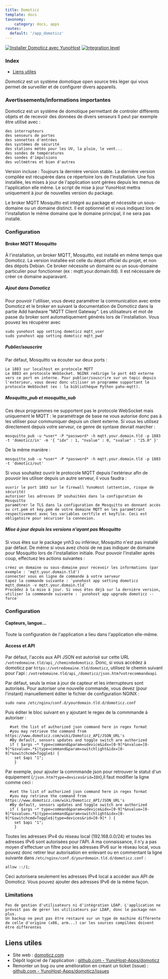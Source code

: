 ```yaml
---
title: Domoticz
template: docs
taxonomy:
    category: docs, apps
routes:
  default: '/app_domoticz'
---
```


[![Installer Domoticz avec YunoHost](https://install-app.yunohost.org/install-with-yunohost.svg)](https://install-app.yunohost.org/?app=domoticz) [![Integration level](https://dash.yunohost.org/integration/domoticz.svg)](https://dash.yunohost.org/appci/app/domoticz)

### Index

- [Liens utiles](#liens-utiles)

*Domoticz* est un système domotique open source très léger qui vous permet de surveiller et de configurer divers appareils.

### Avertissements/informations importantes

Domoticz est un système de domotique permettant de controler différents objets et de recevoir des données de divers senseurs Il peut par exemple être utilisé avec :

    des interrupteurs
    des senseurs de portes
    des sonnettes d'entrées
    des systèmes de sécurité
    des stations météo pour les UV, la pluie, le vent...
    des sondes de températures
    des sondes d'impulsions
    des voltmètres et bien d'autres

Version incluse : Toujours la dernière version stable. La dernière version compilée est récupérée dans ce répertoire lors de l'installation. Une fois installée, les mises à jour de l'application sont gérées depuis les menus de l'application elle même. Le script de mise à jour YunoHost mettra uniquement à jour de nouvelles version du package.

Le broker MQTT Mosquitto est intégré au package et nécessite un sous-domaine ou un domaine distinct. Il est optionnel et si vous indiquez lors de l'installation le même domaine que le domaine principal, il ne sera pas installé.

### Configuration

#### Broker MQTT Mosquitto

À l'installation, un broker MQTT, Mosquitto, est installé en même temps que Domoticz. La version installée est celle du dépot officiel du projet, et non des dépots Debian. Ce broker nécessite un domaine ou un sous-domaine particulier pour fonctionner (ex : mqtt.your.domain.tld). Il est nécessaire de créer ce domaine auparavant.

##### Ajout dans Domoticz

Pour pouvoir l'utiliser, vous devez paramétrer la communication avec entre Domoticz et le broker en suivant la documentation de Domoticz dans la partie Add hardware "MQTT Client Gateway". Les utilisateurs et mot de passe du broker sont automatiquement générés lors de l'installation. Vous pouvez les récupérer avec
```
sudo yunohost app setting domoticz mqtt_user
sudo yunohost app setting domoticz mqtt_pwd
```

##### Publier/souscrire

Par défaut, Mosquitto va écouter sur deux ports :

    Le 1883 sur localhost en protocole MQTT
    Le 8883 en protocole WebSocket. NGINX redirige le port 443 externe vers ce port en interne. Pour publier/souscrire sur un topic depuis l'exterieur, vous devez donc utiliser un programme supportant le protocole WebSocket (ex : la bibliothèque Python paho-mqtt).

##### Mosquitto_pub et mosquitto_sub

Ces deux programmes ne supportent pas le protocole WebSocket mais uniquement le MQTT : le paramétrage de base ne vous autorise donc pas à les utiliser pour communiquer depuis un client externe. Si vous les utilisez directement depuis votre serveur, ce genre de syntaxe devrait marcher :

`mosquitto_pub -u *user* -P *password* -h mqtt.your.domain.tld -p 1883 -t 'domoticz/in' -m '{ "idx" : 1, "nvalue" : 0, "svalue" : "25.0" }'`

De la même manière :

`mosquitto_sub -u *user* -P *password* -h mqtt.your.domain.tld -p 1883 -t 'domoticz/out'`

Si vous souhaitez ouvrir le protocole MQTT depuis l'extérieur afin de pouvoir les utiliser depuis un autre serveur, il vous faudra :

    ouvrir le port 1883 sur le firewall YunoHost (attention, risque de sécurité)
    autoriser les adresses IP souhaitées dans la configuration de Mosquitto
    paramétrer le TLS dans la configuration de Mosquitto en donnant accès au crt.pem et key.pem de votre domaine MQTT en les paramétrant respectivement avec les variables certfile et keyfile. Ceci est obligatoire pour sécuriser la connexion.

##### Mise à jour depuis les versions n'ayant pas Mosquitto

Si vous êtes sur le package ynh3 ou inférieur, Mosquitto n'est pas installé par défaut. De même si vous avez choisi de ne pas indiquer de domaine pour Mosquitto lors de l'installation initiale. Pour pouvoir l'installer après coup, effectuez les actions suivantes :

    créez un domaine ou sous-domaine pour recevoir les informations (par exemple : 'mqtt.your.domain.tld')
    connecter vous en ligne de commande à votre serveur
    tapez la commande suivante : `yunohost app setting domoticz mqtt_domain -v mqtt.your.domain.tld`
    Procédez à la mise à jour. Si vous êtes déjà sur la dernière version, utiliser la commmande suivante : `yunohost app upgrade domoticz --force`

### Configuration

#### Capteurs, langue...

Toute la configuration de l'application a lieu dans l'application elle-même.

#### Access et API

Par défaut, l'accès aux API JSON est autorisé sur cette URL `/votredomaine.tld/api_/chemindedomoticz`. Donc, si vous accédez à domoticz par `https://votredomaine.tld/domoticz`, utilisez le chemin suivant pour l'api : `/votredomaine.tld/api_/domoticz/json.htm?votrecommandeapi`

Par défaut, seuls la mise à jour de capteur et les interrupteurs sont autorisés. Pour autoriser une nouvelle commande, vous devez (pour l'instant) manuellement éditer le fichier de configuration NGINX :

`sudo nano /etc/nginx/conf.d/yourdomain.tld.d/domoticz.conf`

Puis éditer le bloc suivant en y ajoutant le regex de la commmande à autoriser :
```
  #set the list of authorized json command here in regex format
  #you may retrieve the command from https://www.domoticz.com/wiki/Domoticz_API/JSON_URL's
  #By default, sensors updates and toggle switch are authorized
  if ( $args ~* type=command&param=udevice&idx=[0-9]*&nvalue=[0-9]*&svalue=.*$|type=command&param=switchlight&idx=[0-9]*&switchcmd=Toggle$) {
    set $api "1";
    }
```

Par exemple, pour ajouter la commmande json pour retrouver le statut d'un équipement (`/json.htm?type=devices&rid=IDX`),il faut modifier la ligne comme ceci :
```
  #set the list of authorized json command here in regex format
  #you may retrieve the command from https://www.domoticz.com/wiki/Domoticz_API/JSON_URL's
  #By default, sensors updates and toggle switch are authorized
  if ( $args ~* type=command&param=udevice&idx=[0-9]*&nvalue=[0-9]*&svalue=.*$|type=command&param=switchlight&idx=[0-9]*&switchcmd=Toggle$|type=devices&rid=[0-9]* ) {
    set $api "1";
    }
```
Toutes les adresses IPv4 du réseau local (192.168.0.0/24) et toutes les adresses IPv6 sont autorisées pour l'API. À ma connaissance, il n'y a pas moyen d'effectuer un filtre pour les adresses IPv6 sur le réseau local, vous pouvez donc retirer leur autorisation en enlevant ou en commentant la ligne suivante dans `/etc/nginx/conf.d/yourdomain.tld.d/domoticz.conf` :

`allow ::/1;`

Ceci autorisera seulement les adresses IPv4 local a accéder aux API de Domoticz. Vous pouvez ajouter des adresses IPv6 de la même façon.

### Limitations

    Pas de gestion d'utilisateurs ni d'intégration LDAP. L'application ne prévoit pas de gérer les utilisateurs par LDAP, donc le package non plus.
    Un backup ne peut pas être restauré sur un type de machine différente de celle d'origine (x86, arm...) car les sources compilées doivent être différentes

## Liens utiles

+ Site web : [domoticz.com](https://domoticz.com/)
+ Dépôt logiciel de l'application : [github.com - YunoHost-Apps/domoticz](https://github.com/YunoHost-Apps/domoticz_ynh)
+ Remonter un bug ou une amélioration en créant un ticket (issue) : [github.com - YunoHost-Apps/domoticz/issues](https://github.com/YunoHost-Apps/domoticz_ynh/issues)
